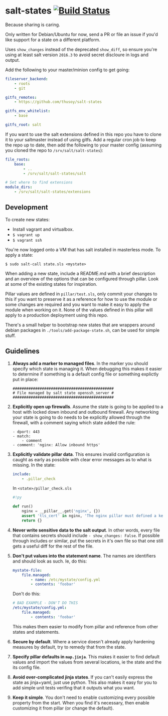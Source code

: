 # salt-states [![Build Status](https://travis-ci.org/megacool/salt-states.svg?branch=master)](https://travis-ci.org/megacool/salt-states)

Because sharing is caring.

Only written for Debian/Ubuntu for now, send a PR or file an issue if you'd
like support for a state on a different platform.

Uses `show_changes` instead of the deprecated `show_diff`, so ensure you're using at least salt version `2016.3` to avoid secret discloure in logs and output.

Add the following to your master/minion config to get going:

```yaml
fileserver_backend:
    - roots
    - git

gitfs_remotes:
    - https://github.com/thusoy/salt-states

gitfs_env_whitelist:
    - base

gitfs_root: salt
```

If you want to use the salt extensions defined in this repo you have to clone
it to your saltmaster instead of using gitfs. Add a regular cron job to keep the
repo up to date, then add the following to your master config (assuming you
cloned the repo to `/srv/salt/salt-states`):

```yaml
file_roots:
    base:
        - ..
        - /srv/salt/salt-states/salt

# Set where to find extensions
module_dirs:
    - /srv/salt/salt-states/extensions
```


## Development

To create new states:

* Install vagrant and virtualbox.
* `$ vagrant up`
* `$ vagrant ssh`

You're now logged onto a VM that has salt installed in masterless mode. To
apply a state:

`$ sudo salt-call state.sls <mystate>`

When adding a new state, include a README.md with a brief description and an
overview of the options that can be configured through pillar. Look at some of
the existing states for inspiration.

Pillar values are defined in `pillar/test.sls`, only commit your changes to this
if you want to preserve it as a reference for how to use the module or some
changes are required and you want to make it easy to apply the module when
working on it. None of the values defined in this pillar will apply to a
production deployment using this repo.

There's a small helper to bootstrap new states that are wrappers around debian
packages in `./tools/add-package-state.sh`, can be used for simple stuff.


## Guidelines

1) **Always add a marker to managed files**. In the marker you should specify
   which state is managing it. When debugging this makes it easier to determine
   if something is a default config file or something explictly put in place:
   ```
   #############################################
   # File managed by salt state openssh_server #
   #############################################
   ```

2) **Explicitly open up firewalls**. Assume the state is going to be applied to
   a host with locked down inbound and outbound firewall. Any networking your
   state is going to do needs to be explicitly allowed through the firewall,
   with a comment saying which state added the rule:
    ```
    - dport: 443
    - match:
        - comment
    - comment: 'nginx: Allow inbound https'
    ```

3) **Explicitly validate pillar data**. This ensures invalid configuration is
   caught as early as possible with clear error messages as to what is missing.
   In the state:
   ```yaml
   include:
       - .pillar_check
   ```
   In `<state>/pillar_check.sls`
   ```py
   #!py

   def run()
       nginx = __pillar__.get('nginx', {})
       assert 'tls_cert' in nginx, 'The nginx pillar must defined a key nginx:tls_cert'
       return {}
   ```

4) **Never write sensitive data to the salt output**. In other words, every file
   that contains secrets should include `- show_changes: False`. If possible
   through includes or similar, put the secrets in it's own file so that one
   still gets a useful diff for the rest of the file.

5) **Don't put values into the statement name**. The names are identifiers and
   should look as such. Ie, do this:
   ```yaml
   mystate-file:
       file.managed:
           - name: /etc/mystate/config.yml
           - contents: 'foobar'
   ```
   Don't do this:
   ```yaml
   # BAD EXAMPLE - DON'T DO THIS
   /etc/mystate/config.yml:
       file.managed:
           - contents: 'foobar'
   ```
   This makes them easier to modify from pillar and reference from other states
   and statements.

6) **Secure by default**. Where a service doesn't already apply hardening
   measures by default, try to remedy that from the state.

7) **Specify pillar defaults in `map.jinja`**. This makes it easier to find
   default values and import the values from several locations, ie the state
   and the its config file.

8) **Avoid over-complicated jinja states**. If you can't easily express the
   state as jinja+yaml, just use python. This also makes it easy for you to add
   simple unit tests verifing that it outputs what you want.

9) **Keep it simple**. You don't need to enable customizing every possible
   property from the start. When you find it's necessary, then enable
   customizing it from pillar (or change the default).
